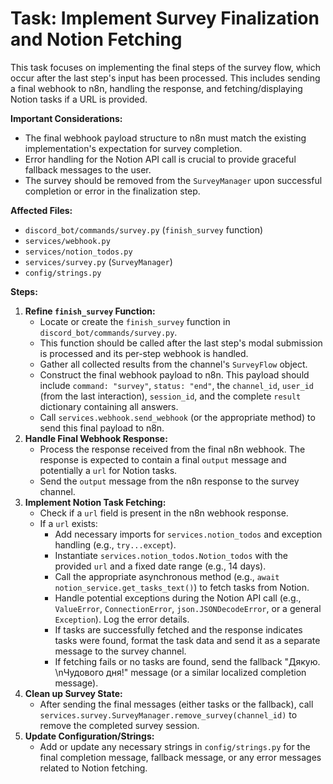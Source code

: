 # Task: Implement Survey Finalization and Notion Fetching

This task focuses on implementing the final steps of the survey flow, which occur after the last step's input has been processed. This includes sending a final webhook to n8n, handling the response, and fetching/displaying Notion tasks if a URL is provided.

**Important Considerations:**

*   The final webhook payload structure to n8n must match the existing implementation's expectation for survey completion.
*   Error handling for the Notion API call is crucial to provide graceful fallback messages to the user.
*   The survey should be removed from the `SurveyManager` upon successful completion or error in the finalization step.

**Affected Files:**

*   `discord_bot/commands/survey.py` (`finish_survey` function)
*   `services/webhook.py`
*   `services/notion_todos.py`
*   `services/survey.py` (`SurveyManager`)
*   `config/strings.py`

**Steps:**

1.  **Refine `finish_survey` Function:**
    *   Locate or create the `finish_survey` function in `discord_bot/commands/survey.py`.
    *   This function should be called after the last step's modal submission is processed and its per-step webhook is handled.
    *   Gather all collected results from the channel's `SurveyFlow` object.
    *   Construct the final webhook payload to n8n. This payload should include `command: "survey"`, `status: "end"`, the `channel_id`, `user_id` (from the last interaction), `session_id`, and the complete `result` dictionary containing all answers.
    *   Call `services.webhook.send_webhook` (or the appropriate method) to send this final payload to n8n.
2.  **Handle Final Webhook Response:**
    *   Process the response received from the final n8n webhook. The response is expected to contain a final `output` message and potentially a `url` for Notion tasks.
    *   Send the `output` message from the n8n response to the survey channel.
3.  **Implement Notion Task Fetching:**
    *   Check if a `url` field is present in the n8n webhook response.
    *   If a `url` exists:
        *   Add necessary imports for `services.notion_todos` and exception handling (e.g., `try...except`).
        *   Instantiate `services.notion_todos.Notion_todos` with the provided `url` and a fixed date range (e.g., 14 days).
        *   Call the appropriate asynchronous method (e.g., `await notion_service.get_tasks_text()`) to fetch tasks from Notion.
        *   Handle potential exceptions during the Notion API call (e.g., `ValueError`, `ConnectionError`, `json.JSONDecodeError`, or a general `Exception`). Log the error details.
        *   If tasks are successfully fetched and the response indicates tasks were found, format the task data and send it as a separate message to the survey channel.
        *   If fetching fails or no tasks are found, send the fallback "Дякую. \nЧудового дня!" message (or a similar localized completion message).
4.  **Clean up Survey State:**
    *   After sending the final messages (either tasks or the fallback), call `services.survey.SurveyManager.remove_survey(channel_id)` to remove the completed survey session.
5.  **Update Configuration/Strings:**
    *   Add or update any necessary strings in `config/strings.py` for the final completion message, fallback message, or any error messages related to Notion fetching.